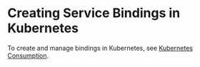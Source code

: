 <!-- loio5c7aa31db7ff496d85d715c06c8028a6 -->

# Creating Service Bindings in Kubernetes



To create and manage bindings in Kubernetes, see [Kubernetes Consumption](https://help.sap.com/viewer/09cc82baadc542a688176dce601398de/Cloud/en-US/20195bf3b6e64189966e08f669c275e1.html).

